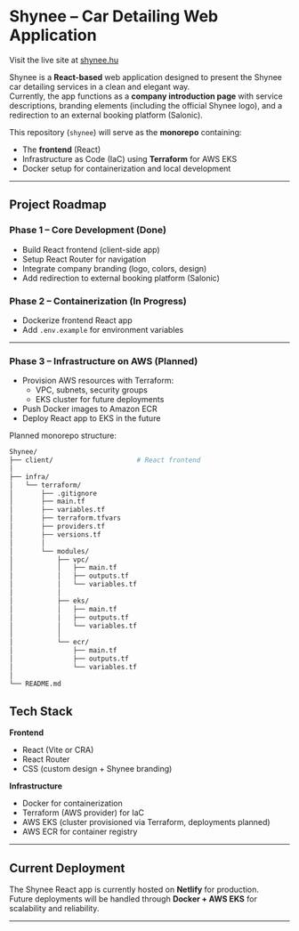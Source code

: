 # Shynee – Car Detailing Web Application

Visit the live site at [shynee.hu](https://shynee.hu)

Shynee is a **React-based** web application designed to present the Shynee car detailing services in a clean and elegant way.  
Currently, the app functions as a **company introduction page** with service descriptions, branding elements (including the official Shynee logo), and a redirection to an external booking platform (Salonic).  

This repository (`shynee`) will serve as the **monorepo** containing:

- The **frontend** (React)  
- Infrastructure as Code (IaC) using **Terraform** for AWS EKS  
- Docker setup for containerization and local development  

---

## Project Roadmap

### Phase 1 – Core Development (Done)

- Build React frontend (client-side app)  
- Setup React Router for navigation  
- Integrate company branding (logo, colors, design)  
- Add redirection to external booking platform (Salonic)  

### Phase 2 – Containerization (In Progress)

- Dockerize frontend React app  
- Add `.env.example` for environment variables  

---

### Phase 3 – Infrastructure on AWS (Planned)

- Provision AWS resources with Terraform:  
  - VPC, subnets, security groups  
  - EKS cluster for future deployments  
- Push Docker images to Amazon ECR  
- Deploy React app to EKS in the future  

Planned monorepo structure:  
```bash
Shynee/
├── client/                     # React frontend
│
├── infra/
│   └── terraform/
│       ├── .gitignore          
│       ├── main.tf         
│       ├── variables.tf
│       ├── terraform.tfvars
│       ├── providers.tf
│       ├── versions.tf
│       │
│       └── modules/
│           ├── vpc/
│           │   ├── main.tf
│           │   ├── outputs.tf
│           │   └── variables.tf
│           │
│           ├── eks/
│           │   ├── main.tf
│           │   ├── outputs.tf
│           │   └── variables.tf
│           │
│           └── ecr/
│               ├── main.tf
│               ├── outputs.tf
│               └── variables.tf
│
└── README.md
```
## Tech Stack

**Frontend**  
- React (Vite or CRA)  
- React Router  
- CSS (custom design + Shynee branding)  

**Infrastructure**  
- Docker for containerization  
- Terraform (AWS provider) for IaC  
- AWS EKS (cluster provisioned via Terraform, deployments planned)  
- AWS ECR for container registry  

---

## Current Deployment

The Shynee React app is currently hosted on **Netlify** for production.  
Future deployments will be handled through **Docker + AWS EKS** for scalability and reliability.  

---
